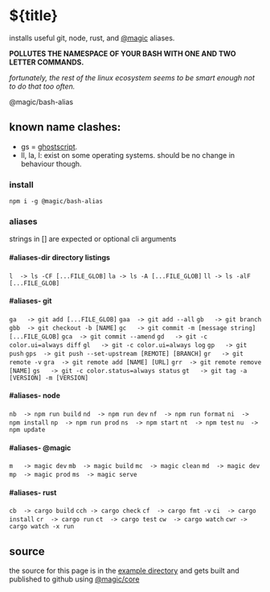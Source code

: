 # ${title}

installs useful git, node, rust, and [@magic](https://magic.github.io) aliases.

**POLLUTES THE NAMESPACE OF YOUR BASH WITH ONE AND TWO LETTER COMMANDS.**

*fortunately, the rest of the linux ecosystem seems to be smart enough not to do that too often.*

<GitBadges>@magic/bash-alias</GitBadges>

## known name clashes:

* gs = [ghostscript](https://en.wikipedia.org/wiki/Ghostscript).
* ll, la, l: exist on some operating systems. should be no change in behaviour though.

### install

`npm i -g @magic/bash-alias`

### aliases

strings in [] are expected or optional cli arguments

#### #aliases-dir directory listings
`l  -> ls -CF [...FILE_GLOB]`
`la -> ls -A [...FILE_GLOB]`
`ll -> ls -alF [...FILE_GLOB]`

#### #aliases- git

`ga   -> git add [...FILE_GLOB]`
`gaa  -> git add --all`
`gb   -> git branch`
`gbb  -> git checkout -b [NAME]`
`gc   -> git commit -m [message string] [...FILE_GLOB]`
`gca  -> git commit --amend`
`gd   -> git -c color.ui=always diff`
`gl   -> git -c color.ui=always log`
`gp   -> git push`
`gps  -> git push --set-upstream [REMOTE] [BRANCH]`
`gr   -> git remote -v`
`gra  -> git remote add [NAME] [URL]`
`grr  -> git remote remove [NAME]`
`gs   -> git -c color.status=always status`
`gt   -> git tag -a [VERSION] -m [VERSION]`

#### #aliases- node

`nb  -> npm run build`
`nd  -> npm run dev`
`nf  -> npm run format`
`ni  -> npm install`
`np  -> npm run prod`
`ns  -> npm start`
`nt  -> npm test`
`nu  -> npm update`

#### #aliases- @magic

`m   -> magic dev`
`mb  -> magic build`
`mc  -> magic clean`
`md  -> magic dev`
`mp  -> magic prod`
`ms  -> magic serve`

#### #aliases- rust

`cb  -> cargo build`
`cch -> cargo check`
`cf  -> cargo fmt -v`
`ci  -> cargo install`
`cr  -> cargo run`
`ct  -> cargo test`
`cw  -> cargo watch`
`cwr -> cargo watch -x run`


## source

the source for this page is in the
[example directory](https://github.com/magic/bash-alias/tree/master/example)
and gets built and published to github using
[@magic/core](https://github.com/magic/core)
